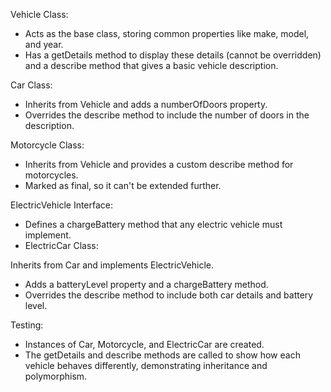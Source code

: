 Vehicle Class:

* Acts as the base class, storing common properties like make, model, and year.  
* Has a getDetails method to display these details (cannot be overridden) and a describe method that gives a basic vehicle description.

Car Class:

* Inherits from Vehicle and adds a numberOfDoors property.  
* Overrides the describe method to include the number of doors in the description.

Motorcycle Class:

* Inherits from Vehicle and provides a custom describe method for motorcycles.  
* Marked as final, so it can't be extended further.

ElectricVehicle Interface:

* Defines a chargeBattery method that any electric vehicle must implement.  
* ElectricCar Class:

Inherits from Car and implements ElectricVehicle.

* Adds a batteryLevel property and a chargeBattery method.  
* Overrides the describe method to include both car details and battery level.

Testing:

* Instances of Car, Motorcycle, and ElectricCar are created.  
* The getDetails and describe methods are called to show how each vehicle behaves differently, demonstrating inheritance and polymorphism.

